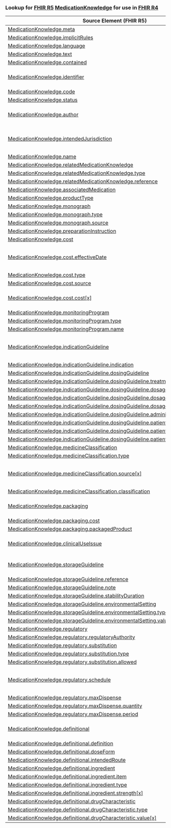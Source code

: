 ### Lookup for [FHIR R5](https://hl7.org/fhir/R5/) [MedicationKnowledge](https://hl7.org/fhir/R5/MedicationKnowledge.html) for use in [FHIR R4](https://hl7.org/fhir/R4/)

| Source Element (FHIR R5) | Usage | Target |
| -------------- | ----- | ------ |
| [MedicationKnowledge.meta](https://hl7.org/fhir/R5/MedicationKnowledge.html#resource) | `UseElementSameName` | [MedicationKnowledge.meta](https://hl7.org/fhir/R4/MedicationKnowledge.html#resource) |
| [MedicationKnowledge.implicitRules](https://hl7.org/fhir/R5/MedicationKnowledge.html#resource) | `UseElementSameName` | [MedicationKnowledge.implicitRules](https://hl7.org/fhir/R4/MedicationKnowledge.html#resource) |
| [MedicationKnowledge.language](https://hl7.org/fhir/R5/MedicationKnowledge.html#resource) | `UseElementSameName` | [MedicationKnowledge.language](https://hl7.org/fhir/R4/MedicationKnowledge.html#resource) |
| [MedicationKnowledge.text](https://hl7.org/fhir/R5/MedicationKnowledge.html#resource) | `UseElementSameName` | [MedicationKnowledge.text](https://hl7.org/fhir/R4/MedicationKnowledge.html#resource) |
| [MedicationKnowledge.contained](https://hl7.org/fhir/R5/MedicationKnowledge.html#resource) | `UseElementSameName` | [MedicationKnowledge.contained](https://hl7.org/fhir/R4/MedicationKnowledge.html#resource) |
| [MedicationKnowledge.identifier](https://hl7.org/fhir/R5/MedicationKnowledge.html#resource) | `UseExtension` | [http://hl7.org/fhir/5.0/StructureDefinition/extension-MedicationKnowledge.identifier](StructureDefinition-ext-R5-MedicationKnowledge.identifier.html) |
| [MedicationKnowledge.code](https://hl7.org/fhir/R5/MedicationKnowledge.html#resource) | `UseElementSameName` | [MedicationKnowledge.code](https://hl7.org/fhir/R4/MedicationKnowledge.html#resource) |
| [MedicationKnowledge.status](https://hl7.org/fhir/R5/MedicationKnowledge.html#resource) | `UseElementSameName` | [MedicationKnowledge.status](https://hl7.org/fhir/R4/MedicationKnowledge.html#resource) |
| [MedicationKnowledge.author](https://hl7.org/fhir/R5/MedicationKnowledge.html#resource) | `UseExtension` | [http://hl7.org/fhir/5.0/StructureDefinition/extension-MedicationKnowledge.author](StructureDefinition-ext-R5-MedicationKnowledge.author.html) |
| [MedicationKnowledge.intendedJurisdiction](https://hl7.org/fhir/R5/MedicationKnowledge.html#resource) | `UseExtension` | [http://hl7.org/fhir/5.0/StructureDefinition/extension-MedicationKnowledge.intendedJurisdiction](StructureDefinition-ext-R5-MedicationKnowledge.intendedJurisdiction.html) |
| [MedicationKnowledge.name](https://hl7.org/fhir/R5/MedicationKnowledge.html#resource) | `UseElementRenamed` | [MedicationKnowledge.synonym](https://hl7.org/fhir/R4/MedicationKnowledge.html#resource) |
| [MedicationKnowledge.relatedMedicationKnowledge](https://hl7.org/fhir/R5/MedicationKnowledge.html#resource) | `UseElementSameName` | [MedicationKnowledge.relatedMedicationKnowledge](https://hl7.org/fhir/R4/MedicationKnowledge.html#resource) |
| [MedicationKnowledge.relatedMedicationKnowledge.type](https://hl7.org/fhir/R5/MedicationKnowledge.html#resource) | `UseElementSameName` | [MedicationKnowledge.relatedMedicationKnowledge.type](https://hl7.org/fhir/R4/MedicationKnowledge.html#resource) |
| [MedicationKnowledge.relatedMedicationKnowledge.reference](https://hl7.org/fhir/R5/MedicationKnowledge.html#resource) | `UseElementSameName` | [MedicationKnowledge.relatedMedicationKnowledge.reference](https://hl7.org/fhir/R4/MedicationKnowledge.html#resource) |
| [MedicationKnowledge.associatedMedication](https://hl7.org/fhir/R5/MedicationKnowledge.html#resource) | `UseElementSameName` | [MedicationKnowledge.associatedMedication](https://hl7.org/fhir/R4/MedicationKnowledge.html#resource) |
| [MedicationKnowledge.productType](https://hl7.org/fhir/R5/MedicationKnowledge.html#resource) | `UseElementSameName` | [MedicationKnowledge.productType](https://hl7.org/fhir/R4/MedicationKnowledge.html#resource) |
| [MedicationKnowledge.monograph](https://hl7.org/fhir/R5/MedicationKnowledge.html#resource) | `UseElementSameName` | [MedicationKnowledge.monograph](https://hl7.org/fhir/R4/MedicationKnowledge.html#resource) |
| [MedicationKnowledge.monograph.type](https://hl7.org/fhir/R5/MedicationKnowledge.html#resource) | `UseElementSameName` | [MedicationKnowledge.monograph.type](https://hl7.org/fhir/R4/MedicationKnowledge.html#resource) |
| [MedicationKnowledge.monograph.source](https://hl7.org/fhir/R5/MedicationKnowledge.html#resource) | `UseElementSameName` | [MedicationKnowledge.monograph.source](https://hl7.org/fhir/R4/MedicationKnowledge.html#resource) |
| [MedicationKnowledge.preparationInstruction](https://hl7.org/fhir/R5/MedicationKnowledge.html#resource) | `UseElementSameName` | [MedicationKnowledge.preparationInstruction](https://hl7.org/fhir/R4/MedicationKnowledge.html#resource) |
| [MedicationKnowledge.cost](https://hl7.org/fhir/R5/MedicationKnowledge.html#resource) | `UseElementSameName` | [MedicationKnowledge.cost](https://hl7.org/fhir/R4/MedicationKnowledge.html#resource) |
| [MedicationKnowledge.cost.effectiveDate](https://hl7.org/fhir/R5/MedicationKnowledge.html#resource) | `UseExtension` | [http://hl7.org/fhir/5.0/StructureDefinition/extension-MedicationKnowledge.cost.effectiveDate](StructureDefinition-ext-R5-MedicationKnowledge.co.effectiveDate.html) |
| [MedicationKnowledge.cost.type](https://hl7.org/fhir/R5/MedicationKnowledge.html#resource) | `UseElementSameName` | [MedicationKnowledge.cost.type](https://hl7.org/fhir/R4/MedicationKnowledge.html#resource) |
| [MedicationKnowledge.cost.source](https://hl7.org/fhir/R5/MedicationKnowledge.html#resource) | `UseElementSameName` | [MedicationKnowledge.cost.source](https://hl7.org/fhir/R4/MedicationKnowledge.html#resource) |
| [MedicationKnowledge.cost.cost[x]](https://hl7.org/fhir/R5/MedicationKnowledge.html#resource) | `UseExtension` | [http://hl7.org/fhir/5.0/StructureDefinition/extension-MedicationKnowledge.cost.cost](StructureDefinition-ext-R5-MedicationKnowledge.co.cost.html) |
| [MedicationKnowledge.monitoringProgram](https://hl7.org/fhir/R5/MedicationKnowledge.html#resource) | `UseElementSameName` | [MedicationKnowledge.monitoringProgram](https://hl7.org/fhir/R4/MedicationKnowledge.html#resource) |
| [MedicationKnowledge.monitoringProgram.type](https://hl7.org/fhir/R5/MedicationKnowledge.html#resource) | `UseElementSameName` | [MedicationKnowledge.monitoringProgram.type](https://hl7.org/fhir/R4/MedicationKnowledge.html#resource) |
| [MedicationKnowledge.monitoringProgram.name](https://hl7.org/fhir/R5/MedicationKnowledge.html#resource) | `UseElementSameName` | [MedicationKnowledge.monitoringProgram.name](https://hl7.org/fhir/R4/MedicationKnowledge.html#resource) |
| [MedicationKnowledge.indicationGuideline](https://hl7.org/fhir/R5/MedicationKnowledge.html#resource) | `UseExtension` | [http://hl7.org/fhir/5.0/StructureDefinition/extension-MedicationKnowledge.indicationGuideline](StructureDefinition-ext-R5-MedicationKnowledge.indicationGuideline.html) |
| [MedicationKnowledge.indicationGuideline.indication](https://hl7.org/fhir/R5/MedicationKnowledge.html#resource) | `UseExtensionFromAncestor` | - |
| [MedicationKnowledge.indicationGuideline.dosingGuideline](https://hl7.org/fhir/R5/MedicationKnowledge.html#resource) | `UseExtensionFromAncestor` | - |
| [MedicationKnowledge.indicationGuideline.dosingGuideline.treatmentIntent](https://hl7.org/fhir/R5/MedicationKnowledge.html#resource) | `UseExtensionFromAncestor` | - |
| [MedicationKnowledge.indicationGuideline.dosingGuideline.dosage](https://hl7.org/fhir/R5/MedicationKnowledge.html#resource) | `UseExtensionFromAncestor` | - |
| [MedicationKnowledge.indicationGuideline.dosingGuideline.dosage.type](https://hl7.org/fhir/R5/MedicationKnowledge.html#resource) | `UseExtensionFromAncestor` | - |
| [MedicationKnowledge.indicationGuideline.dosingGuideline.dosage.dosage](https://hl7.org/fhir/R5/MedicationKnowledge.html#resource) | `UseExtensionFromAncestor` | - |
| [MedicationKnowledge.indicationGuideline.dosingGuideline.administrationTreatment](https://hl7.org/fhir/R5/MedicationKnowledge.html#resource) | `UseExtensionFromAncestor` | - |
| [MedicationKnowledge.indicationGuideline.dosingGuideline.patientCharacteristic](https://hl7.org/fhir/R5/MedicationKnowledge.html#resource) | `UseExtensionFromAncestor` | - |
| [MedicationKnowledge.indicationGuideline.dosingGuideline.patientCharacteristic.type](https://hl7.org/fhir/R5/MedicationKnowledge.html#resource) | `UseExtensionFromAncestor` | - |
| [MedicationKnowledge.indicationGuideline.dosingGuideline.patientCharacteristic.value[x]](https://hl7.org/fhir/R5/MedicationKnowledge.html#resource) | `UseExtensionFromAncestor` | - |
| [MedicationKnowledge.medicineClassification](https://hl7.org/fhir/R5/MedicationKnowledge.html#resource) | `UseElementSameName` | [MedicationKnowledge.medicineClassification](https://hl7.org/fhir/R4/MedicationKnowledge.html#resource) |
| [MedicationKnowledge.medicineClassification.type](https://hl7.org/fhir/R5/MedicationKnowledge.html#resource) | `UseElementSameName` | [MedicationKnowledge.medicineClassification.type](https://hl7.org/fhir/R4/MedicationKnowledge.html#resource) |
| [MedicationKnowledge.medicineClassification.source[x]](https://hl7.org/fhir/R5/MedicationKnowledge.html#resource) | `UseExtension` | [http://hl7.org/fhir/5.0/StructureDefinition/extension-MedicationKnowledge.medicineClassification.source](StructureDefinition-ext-R5-MedicationKnowledge.me.source.html) |
| [MedicationKnowledge.medicineClassification.classification](https://hl7.org/fhir/R5/MedicationKnowledge.html#resource) | `UseElementSameName` | [MedicationKnowledge.medicineClassification.classification](https://hl7.org/fhir/R4/MedicationKnowledge.html#resource) |
| [MedicationKnowledge.packaging](https://hl7.org/fhir/R5/MedicationKnowledge.html#resource) | `UseExtension` | [http://hl7.org/fhir/5.0/StructureDefinition/extension-MedicationKnowledge.packaging](StructureDefinition-ext-R5-MedicationKnowledge.packaging.html) |
| [MedicationKnowledge.packaging.cost](https://hl7.org/fhir/R5/MedicationKnowledge.html#resource) | `UseExtensionFromAncestor` | - |
| [MedicationKnowledge.packaging.packagedProduct](https://hl7.org/fhir/R5/MedicationKnowledge.html#resource) | `UseExtensionFromAncestor` | - |
| [MedicationKnowledge.clinicalUseIssue](https://hl7.org/fhir/R5/MedicationKnowledge.html#resource) | `UseExtension` | [http://hl7.org/fhir/5.0/StructureDefinition/extension-MedicationKnowledge.clinicalUseIssue](StructureDefinition-ext-R5-MedicationKnowledge.clinicalUseIssue.html) |
| [MedicationKnowledge.storageGuideline](https://hl7.org/fhir/R5/MedicationKnowledge.html#resource) | `UseExtension` | [http://hl7.org/fhir/5.0/StructureDefinition/extension-MedicationKnowledge.storageGuideline](StructureDefinition-ext-R5-MedicationKnowledge.storageGuideline.html) |
| [MedicationKnowledge.storageGuideline.reference](https://hl7.org/fhir/R5/MedicationKnowledge.html#resource) | `UseExtensionFromAncestor` | - |
| [MedicationKnowledge.storageGuideline.note](https://hl7.org/fhir/R5/MedicationKnowledge.html#resource) | `UseExtensionFromAncestor` | - |
| [MedicationKnowledge.storageGuideline.stabilityDuration](https://hl7.org/fhir/R5/MedicationKnowledge.html#resource) | `UseExtensionFromAncestor` | - |
| [MedicationKnowledge.storageGuideline.environmentalSetting](https://hl7.org/fhir/R5/MedicationKnowledge.html#resource) | `UseExtensionFromAncestor` | - |
| [MedicationKnowledge.storageGuideline.environmentalSetting.type](https://hl7.org/fhir/R5/MedicationKnowledge.html#resource) | `UseExtensionFromAncestor` | - |
| [MedicationKnowledge.storageGuideline.environmentalSetting.value[x]](https://hl7.org/fhir/R5/MedicationKnowledge.html#resource) | `UseExtensionFromAncestor` | - |
| [MedicationKnowledge.regulatory](https://hl7.org/fhir/R5/MedicationKnowledge.html#resource) | `UseElementSameName` | [MedicationKnowledge.regulatory](https://hl7.org/fhir/R4/MedicationKnowledge.html#resource) |
| [MedicationKnowledge.regulatory.regulatoryAuthority](https://hl7.org/fhir/R5/MedicationKnowledge.html#resource) | `UseElementSameName` | [MedicationKnowledge.regulatory.regulatoryAuthority](https://hl7.org/fhir/R4/MedicationKnowledge.html#resource) |
| [MedicationKnowledge.regulatory.substitution](https://hl7.org/fhir/R5/MedicationKnowledge.html#resource) | `UseElementSameName` | [MedicationKnowledge.regulatory.substitution](https://hl7.org/fhir/R4/MedicationKnowledge.html#resource) |
| [MedicationKnowledge.regulatory.substitution.type](https://hl7.org/fhir/R5/MedicationKnowledge.html#resource) | `UseElementSameName` | [MedicationKnowledge.regulatory.substitution.type](https://hl7.org/fhir/R4/MedicationKnowledge.html#resource) |
| [MedicationKnowledge.regulatory.substitution.allowed](https://hl7.org/fhir/R5/MedicationKnowledge.html#resource) | `UseElementSameName` | [MedicationKnowledge.regulatory.substitution.allowed](https://hl7.org/fhir/R4/MedicationKnowledge.html#resource) |
| [MedicationKnowledge.regulatory.schedule](https://hl7.org/fhir/R5/MedicationKnowledge.html#resource) | `UseExtension` | [http://hl7.org/fhir/5.0/StructureDefinition/extension-MedicationKnowledge.regulatory.schedule](StructureDefinition-ext-R5-MedicationKnowledge.re.schedule.html) |
| [MedicationKnowledge.regulatory.maxDispense](https://hl7.org/fhir/R5/MedicationKnowledge.html#resource) | `UseElementSameName` | [MedicationKnowledge.regulatory.maxDispense](https://hl7.org/fhir/R4/MedicationKnowledge.html#resource) |
| [MedicationKnowledge.regulatory.maxDispense.quantity](https://hl7.org/fhir/R5/MedicationKnowledge.html#resource) | `UseElementSameName` | [MedicationKnowledge.regulatory.maxDispense.quantity](https://hl7.org/fhir/R4/MedicationKnowledge.html#resource) |
| [MedicationKnowledge.regulatory.maxDispense.period](https://hl7.org/fhir/R5/MedicationKnowledge.html#resource) | `UseElementSameName` | [MedicationKnowledge.regulatory.maxDispense.period](https://hl7.org/fhir/R4/MedicationKnowledge.html#resource) |
| [MedicationKnowledge.definitional](https://hl7.org/fhir/R5/MedicationKnowledge.html#resource) | `UseExtension` | [http://hl7.org/fhir/5.0/StructureDefinition/extension-MedicationKnowledge.definitional](StructureDefinition-ext-R5-MedicationKnowledge.definitional.html) |
| [MedicationKnowledge.definitional.definition](https://hl7.org/fhir/R5/MedicationKnowledge.html#resource) | `UseExtensionFromAncestor` | - |
| [MedicationKnowledge.definitional.doseForm](https://hl7.org/fhir/R5/MedicationKnowledge.html#resource) | `UseExtensionFromAncestor` | - |
| [MedicationKnowledge.definitional.intendedRoute](https://hl7.org/fhir/R5/MedicationKnowledge.html#resource) | `UseExtensionFromAncestor` | - |
| [MedicationKnowledge.definitional.ingredient](https://hl7.org/fhir/R5/MedicationKnowledge.html#resource) | `UseExtensionFromAncestor` | - |
| [MedicationKnowledge.definitional.ingredient.item](https://hl7.org/fhir/R5/MedicationKnowledge.html#resource) | `UseExtensionFromAncestor` | - |
| [MedicationKnowledge.definitional.ingredient.type](https://hl7.org/fhir/R5/MedicationKnowledge.html#resource) | `UseExtensionFromAncestor` | - |
| [MedicationKnowledge.definitional.ingredient.strength[x]](https://hl7.org/fhir/R5/MedicationKnowledge.html#resource) | `UseExtensionFromAncestor` | - |
| [MedicationKnowledge.definitional.drugCharacteristic](https://hl7.org/fhir/R5/MedicationKnowledge.html#resource) | `UseExtensionFromAncestor` | - |
| [MedicationKnowledge.definitional.drugCharacteristic.type](https://hl7.org/fhir/R5/MedicationKnowledge.html#resource) | `UseExtensionFromAncestor` | - |
| [MedicationKnowledge.definitional.drugCharacteristic.value[x]](https://hl7.org/fhir/R5/MedicationKnowledge.html#resource) | `UseExtensionFromAncestor` | - |
